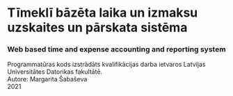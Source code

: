 # Tīmeklī bāzēta laika un izmaksu uzskaites un pārskata sistēma

### Web based time and expense accounting and reporting system

Programmatūras kods izstrādāts kvalifikācijas darba ietvaros Latvijas Universitātes Datorikas fakultātē. <br>
Autore: Margarita Šabaševa <br>
2021
